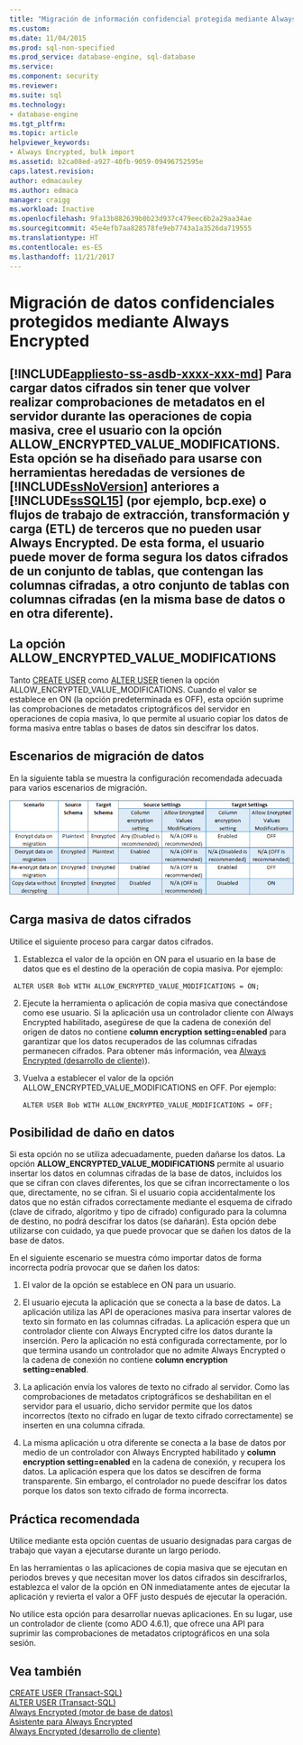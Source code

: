 ```yaml
---
title: "Migración de información confidencial protegida mediante Always Encrypted | Microsoft Docs"
ms.custom: 
ms.date: 11/04/2015
ms.prod: sql-non-specified
ms.prod_service: database-engine, sql-database
ms.service: 
ms.component: security
ms.reviewer: 
ms.suite: sql
ms.technology:
- database-engine
ms.tgt_pltfrm: 
ms.topic: article
helpviewer_keywords:
- Always Encrypted, bulk import
ms.assetid: b2ca08ed-a927-40fb-9059-09496752595e
caps.latest.revision: 
author: edmacauley
ms.author: edmaca
manager: craigg
ms.workload: Inactive
ms.openlocfilehash: 9fa13b882639b0b23d937c479eec6b2a29aa34ae
ms.sourcegitcommit: 45e4efb7aa828578fe9eb7743a1a3526da719555
ms.translationtype: HT
ms.contentlocale: es-ES
ms.lasthandoff: 11/21/2017
---
```

# <a name="migrate-sensitive-data-protected-by-always-encrypted"></a>Migración de datos confidenciales protegidos mediante Always Encrypted
[!INCLUDE[appliesto-ss-asdb-xxxx-xxx-md](../../../includes/appliesto-ss-asdb-xxxx-xxx-md.md)] Para cargar datos cifrados sin tener que volver realizar comprobaciones de metadatos en el servidor durante las operaciones de copia masiva, cree el usuario con la opción **ALLOW_ENCRYPTED_VALUE_MODIFICATIONS**. Esta opción se ha diseñado para usarse con herramientas heredadas de versiones de [!INCLUDE[ssNoVersion](../../../includes/ssnoversion-md.md)] anteriores a [!INCLUDE[ssSQL15](../../../includes/sssql15-md.md)] (por ejemplo, bcp.exe) o flujos de trabajo de extracción, transformación y carga (ETL) de terceros que no pueden usar Always Encrypted. De esta forma, el usuario puede mover de forma segura los datos cifrados de un conjunto de tablas, que contengan las columnas cifradas, a otro conjunto de tablas con columnas cifradas (en la misma base de datos o en otra diferente).  
 -  
 ## <a name="the-allowencryptedvaluemodifications-option"></a>La opción ALLOW_ENCRYPTED_VALUE_MODIFICATIONS  
 Tanto [CREATE USER](https://msdn.microsoft.com/library/ms173463.aspx) como [ALTER USER](https://msdn.microsoft.com/library/ms176060.aspx) tienen la opción ALLOW_ENCRYPTED_VALUE_MODIFICATIONS. Cuando el valor se establece en ON (la opción predeterminada es OFF), esta opción suprime las comprobaciones de metadatos criptográficos del servidor en operaciones de copia masiva, lo que permite al usuario copiar los datos de forma masiva entre tablas o bases de datos sin descifrar los datos.  
  
## <a name="data-migration-scenarios"></a>Escenarios de migración de datos  
En la siguiente tabla se muestra la configuración recomendada adecuada para varios escenarios de migración.  
 
![Migración de Always Encrypted](../../../relational-databases/security/encryption/media/always-encrypted-migration.PNG "Migración de Always Encrypted")  

## <a name="bulk-loading-of-encrypted-data"></a>Carga masiva de datos cifrados  
Utilice el siguiente proceso para cargar datos cifrados.  

1.  Establezca el valor de la opción en ON para el usuario en la base de datos que es el destino de la operación de copia masiva. Por ejemplo:  
 
   ```  
    ALTER USER Bob WITH ALLOW_ENCRYPTED_VALUE_MODIFICATIONS = ON;  
   ```  

2.  Ejecute la herramienta o aplicación de copia masiva que conectándose como ese usuario. Si la aplicación usa un controlador cliente con Always Encrypted habilitado, asegúrese de que la cadena de conexión del origen de datos no contiene **column encryption setting=enabled** para garantizar que los datos recuperados de las columnas cifradas permanecen cifrados. Para obtener más información, vea [Always Encrypted &#40;desarrollo de cliente&#41;](../../../relational-databases/security/encryption/always-encrypted-client-development.md)).  
  
3.  Vuelva a establecer el valor de la opción ALLOW_ENCRYPTED_VALUE_MODIFICATIONS en OFF. Por ejemplo:  

    ```  
    ALTER USER Bob WITH ALLOW_ENCRYPTED_VALUE_MODIFICATIONS = OFF;  
    ```  

## <a name="potential-for-data-corruption"></a>Posibilidad de daño en datos  
Si esta opción no se utiliza adecuadamente, pueden dañarse los datos. La opción **ALLOW_ENCRYPTED_VALUE_MODIFICATIONS** permite al usuario insertar los datos en columnas cifradas de la base de datos, incluidos los que se cifran con claves diferentes, los que se cifran incorrectamente o los que, directamente, no se cifran. Si el usuario copia accidentalmente los datos que no están cifrados correctamente mediante el esquema de cifrado (clave de cifrado, algoritmo y tipo de cifrado) configurado para la columna de destino, no podrá descifrar los datos (se dañarán). Esta opción debe utilizarse con cuidado, ya que puede provocar que se dañen los datos de la base de datos.  

En el siguiente escenario se muestra cómo importar datos de forma incorrecta podría provocar que se dañen los datos:  

1.  El valor de la opción se establece en ON para un usuario.  
 
2.  El usuario ejecuta la aplicación que se conecta a la base de datos. La aplicación utiliza las API de operaciones masiva para insertar valores de texto sin formato en las columnas cifradas. La aplicación espera que un controlador cliente con Always Encrypted cifre los datos durante la inserción. Pero la aplicación no está configurada correctamente, por lo que termina usando un controlador que no admite Always Encrypted o la cadena de conexión no contiene **column encryption setting=enabled**.  

3.  La aplicación envía los valores de texto no cifrado al servidor. Como las comprobaciones de metadatos criptográficos se deshabilitan en el servidor para el usuario, dicho servidor permite que los datos incorrectos (texto no cifrado en lugar de texto cifrado correctamente) se inserten en una columna cifrada.  
 
4.  La misma aplicación u otra diferente se conecta a la base de datos por medio de un controlador con Always Encrypted habilitado y **column encryption setting=enabled** en la cadena de conexión, y recupera los datos. La aplicación espera que los datos se descifren de forma transparente. Sin embargo, el controlador no puede descifrar los datos porque los datos son texto cifrado de forma incorrecta.  

## <a name="best-practice"></a>Práctica recomendada  
 
Utilice mediante esta opción cuentas de usuario designadas para cargas de trabajo que vayan a ejecutarse durante un largo periodo.  
 
En las herramientas o las aplicaciones de copia masiva que se ejecutan en periodos breves y que necesitan mover los datos cifrados sin descifrarlos, establezca el valor de la opción en ON inmediatamente antes de ejecutar la aplicación y revierta el valor a OFF justo después de ejecutar la operación.  
 
No utilice esta opción para desarrollar nuevas aplicaciones. En su lugar, use un controlador de cliente (como ADO 4.6.1), que ofrece una API para suprimir las comprobaciones de metadatos criptográficos en una sola sesión.  

## <a name="see-also"></a>Vea también  
[CREATE USER &#40;Transact-SQL&#41;](../../../t-sql/statements/create-user-transact-sql.md)   
[ALTER USER &#40;Transact-SQL&#41;](../../../t-sql/statements/alter-user-transact-sql.md)   
[Always Encrypted &#40;motor de base de datos&#41;](../../../relational-databases/security/encryption/always-encrypted-database-engine.md)   
[Asistente para Always Encrypted](../../../relational-databases/security/encryption/always-encrypted-wizard.md)   
[Always Encrypted &#40;desarrollo de cliente&#41;](../../../relational-databases/security/encryption/always-encrypted-client-development.md)  
